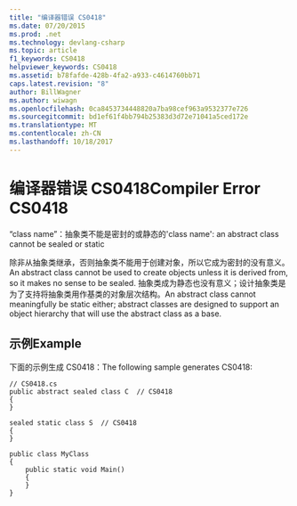 ```yaml
---
title: "编译器错误 CS0418"
ms.date: 07/20/2015
ms.prod: .net
ms.technology: devlang-csharp
ms.topic: article
f1_keywords: CS0418
helpviewer_keywords: CS0418
ms.assetid: b78fafde-428b-4fa2-a933-c4614760bb71
caps.latest.revision: "8"
author: BillWagner
ms.author: wiwagn
ms.openlocfilehash: 0ca8453734448820a7ba98cef963a9532377e726
ms.sourcegitcommit: bd1ef61f4bb794b25383d3d72e71041a5ced172e
ms.translationtype: MT
ms.contentlocale: zh-CN
ms.lasthandoff: 10/18/2017
---
```

# <a name="compiler-error-cs0418"></a><span data-ttu-id="1fc26-102">编译器错误 CS0418</span><span class="sxs-lookup"><span data-stu-id="1fc26-102">Compiler Error CS0418</span></span>
<span data-ttu-id="1fc26-103">“class name”：抽象类不能是密封的或静态的</span><span class="sxs-lookup"><span data-stu-id="1fc26-103">'class name': an abstract class cannot be sealed or static</span></span>  
  
 <span data-ttu-id="1fc26-104">除非从抽象类继承，否则抽象类不能用于创建对象，所以它成为密封的没有意义。</span><span class="sxs-lookup"><span data-stu-id="1fc26-104">An abstract class cannot be used to create objects unless it is derived from, so it makes no sense to be sealed.</span></span> <span data-ttu-id="1fc26-105">抽象类成为静态也没有意义；设计抽象类是为了支持将抽象类用作基类的对象层次结构。</span><span class="sxs-lookup"><span data-stu-id="1fc26-105">An abstract class cannot meaningfully be static either; abstract classes are designed to support an object hierarchy that will use the abstract class as a base.</span></span>  
  
## <a name="example"></a><span data-ttu-id="1fc26-106">示例</span><span class="sxs-lookup"><span data-stu-id="1fc26-106">Example</span></span>  
 <span data-ttu-id="1fc26-107">下面的示例生成 CS0418：</span><span class="sxs-lookup"><span data-stu-id="1fc26-107">The following sample generates CS0418:</span></span>  
  
```  
// CS0418.cs  
public abstract sealed class C  // CS0418  
{  
}  
  
sealed static class S  // CS0418  
{  
}  
  
public class MyClass  
{  
    public static void Main()  
    {  
    }  
}  
```

